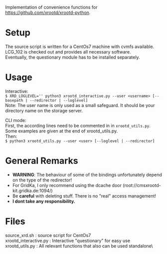 Implementation of convenience functions for https://github.com/xrootd/xrootd-python.

# Setup 
The source script is written for a CentOs7 machine with cvmfs available.\
LCG_102 is checked out and provides all necessary software.\
Eventually, the questionary module has to be installed separately.

# Usage
Interactive:\
  `$ XRD_LOGLEVEL='' python3 xrootd_interactive.py --user <username> [--basepath | --redirector | --loglevel]`\
Note: The user name is only used as a small safeguard. It should be your directory name on the storage server.

CLI mode:\
First, the according lines need to be commented in in `xrootd_utils.py`.\
Some examples are given at the end of xrootd_utils.py.\
Then:\
  `$ python3 xrootd_utils.py --user <user> [--loglevel | --redirector]`


# General Remarks
  - **WARNING**: The behaviour of some of the bindings unfortunately depend on the type of the redirector!
  - For GridKa, I only recommend using the dcache door (root://cmsxrootd-kit.gridka.de:1094/)
  - Be **careful** with deleting stuff. There is no "real" access management!
  - **I dont take any responsibility.**

# Files
source_xrd.sh         : source script for CentOs7\
xrootd_interactive.py : Interactive "questionary" for easy use\
xrootd_utils.py       : All relevant functions that also can be used standalone\
